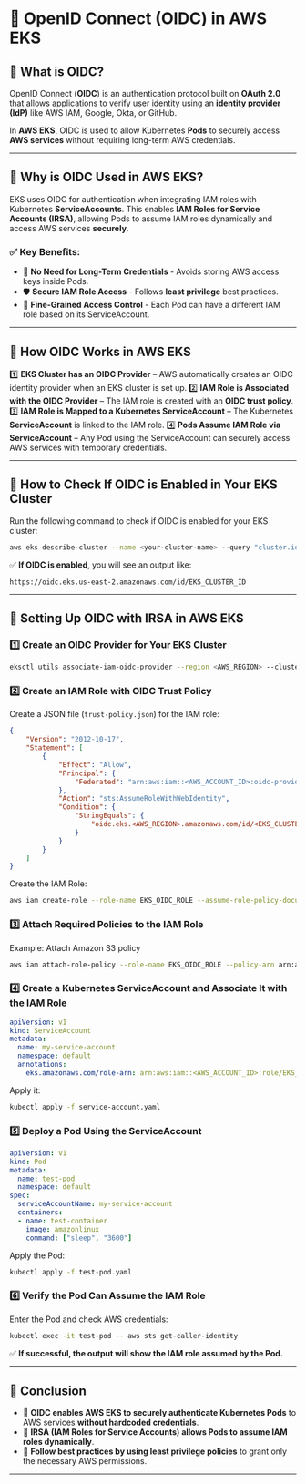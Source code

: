 # 🚀 OpenID Connect (OIDC) in AWS EKS

## 🔹 **What is OIDC?**
OpenID Connect (**OIDC**) is an authentication protocol built on **OAuth 2.0** that allows applications to verify user identity using an **identity provider (IdP)** like AWS IAM, Google, Okta, or GitHub.

In **AWS EKS**, OIDC is used to allow Kubernetes **Pods** to securely access **AWS services** without requiring long-term AWS credentials.

---

## 🔹 **Why is OIDC Used in AWS EKS?**
EKS uses OIDC for authentication when integrating IAM roles with Kubernetes **ServiceAccounts**. This enables **IAM Roles for Service Accounts (IRSA)**, allowing Pods to assume IAM roles dynamically and access AWS services **securely**.

### ✅ **Key Benefits:**
- 🔐 **No Need for Long-Term Credentials** - Avoids storing AWS access keys inside Pods.
- 🛡 **Secure IAM Role Access** - Follows **least privilege** best practices.
- 🎯 **Fine-Grained Access Control** - Each Pod can have a different IAM role based on its ServiceAccount.

---

## 🔹 **How OIDC Works in AWS EKS**
1️⃣ **EKS Cluster has an OIDC Provider** – AWS automatically creates an OIDC identity provider when an EKS cluster is set up.
2️⃣ **IAM Role is Associated with the OIDC Provider** – The IAM role is created with an **OIDC trust policy**.
3️⃣ **IAM Role is Mapped to a Kubernetes ServiceAccount** – The Kubernetes **ServiceAccount** is linked to the IAM role.
4️⃣ **Pods Assume IAM Role via ServiceAccount** – Any Pod using the ServiceAccount can securely access AWS services with temporary credentials.

---

## 🔹 **How to Check If OIDC is Enabled in Your EKS Cluster**
Run the following command to check if OIDC is enabled for your EKS cluster:
```bash
aws eks describe-cluster --name <your-cluster-name> --query "cluster.identity.oidc.issuer" --output text
```
✅ **If OIDC is enabled**, you will see an output like:
```
https://oidc.eks.us-east-2.amazonaws.com/id/EKS_CLUSTER_ID
```

---

## 🔹 **Setting Up OIDC with IRSA in AWS EKS**
### 1️⃣ **Create an OIDC Provider for Your EKS Cluster**
```bash
eksctl utils associate-iam-oidc-provider --region <AWS_REGION> --cluster <EKS_CLUSTER_NAME> --approve
```

### 2️⃣ **Create an IAM Role with OIDC Trust Policy**
Create a JSON file (`trust-policy.json`) for the IAM role:
```json
{
    "Version": "2012-10-17",
    "Statement": [
        {
            "Effect": "Allow",
            "Principal": {
                "Federated": "arn:aws:iam::<AWS_ACCOUNT_ID>:oidc-provider/oidc.eks.<AWS_REGION>.amazonaws.com/id/<EKS_CLUSTER_ID>"
            },
            "Action": "sts:AssumeRoleWithWebIdentity",
            "Condition": {
                "StringEquals": {
                    "oidc.eks.<AWS_REGION>.amazonaws.com/id/<EKS_CLUSTER_ID>:sub": "system:serviceaccount:default:my-service-account"
                }
            }
        }
    ]
}
```
Create the IAM Role:
```bash
aws iam create-role --role-name EKS_OIDC_ROLE --assume-role-policy-document file://trust-policy.json
```

### 3️⃣ **Attach Required Policies to the IAM Role**
Example: Attach Amazon S3 policy
```bash
aws iam attach-role-policy --role-name EKS_OIDC_ROLE --policy-arn arn:aws:iam::aws:policy/AmazonS3ReadOnlyAccess
```

### 4️⃣ **Create a Kubernetes ServiceAccount and Associate It with the IAM Role**
```yaml
apiVersion: v1
kind: ServiceAccount
metadata:
  name: my-service-account
  namespace: default
  annotations:
    eks.amazonaws.com/role-arn: arn:aws:iam::<AWS_ACCOUNT_ID>:role/EKS_OIDC_ROLE
```
Apply it:
```bash
kubectl apply -f service-account.yaml
```

### 5️⃣ **Deploy a Pod Using the ServiceAccount**
```yaml
apiVersion: v1
kind: Pod
metadata:
  name: test-pod
  namespace: default
spec:
  serviceAccountName: my-service-account
  containers:
  - name: test-container
    image: amazonlinux
    command: ["sleep", "3600"]
```
Apply the Pod:
```bash
kubectl apply -f test-pod.yaml
```

### 6️⃣ **Verify the Pod Can Assume the IAM Role**
Enter the Pod and check AWS credentials:
```bash
kubectl exec -it test-pod -- aws sts get-caller-identity
```
✅ **If successful, the output will show the IAM role assumed by the Pod.**

---

## 🔹 **Conclusion**
- 🔹 **OIDC enables AWS EKS to securely authenticate Kubernetes Pods** to AWS services **without hardcoded credentials**.
- 🔹 **IRSA (IAM Roles for Service Accounts) allows Pods to assume IAM roles dynamically**.
- 🔹 **Follow best practices by using least privilege policies** to grant only the necessary AWS permissions.

---
